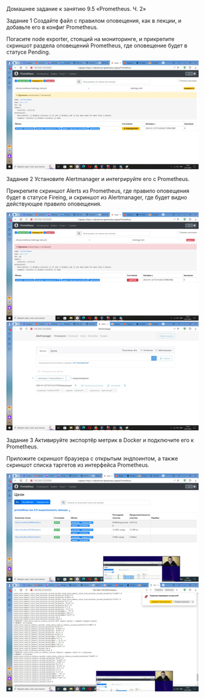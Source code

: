 Домашнее задание к занятию 9.5 «Prometheus. Ч. 2»



Задание 1
Создайте файл с правилом оповещения, как в лекции, и добавьте его в конфиг Prometheus.

Погасите node exporter, стоящий на мониторинге, и прикрепите скриншот раздела оповещений Prometheus, где оповещение будет в статусе Pending.

![alt text](https://github.com/green307/Knyazev-9.5/blob/main/Задание1.jpg)



Задание 2
Установите Alertmanager и интегрируйте его с Prometheus.

Прикрепите скриншот Alerts из Prometheus, где правило оповещения будет в статусе Fireing, и скриншот из Alertmanager, где будет видно действующее правило оповещения.

![alt text](https://github.com/green307/Knyazev-9.5/blob/main/Задание2.jpg)
![alt text](https://github.com/green307/Knyazev-9.5/blob/main/Задание2-1.jpg)



Задание 3
Активируйте экспортёр метрик в Docker и подключите его к Prometheus.

Приложите скриншот браузера с открытым эндпоинтом, а также скриншот списка таргетов из интерфейса Prometheus.

![alt text](https://github.com/green307/Knyazev-9.5/blob/main/Задание3.jpg)
![alt text](https://github.com/green307/Knyazev-9.5/blob/main/Задание3-1.jpg)
